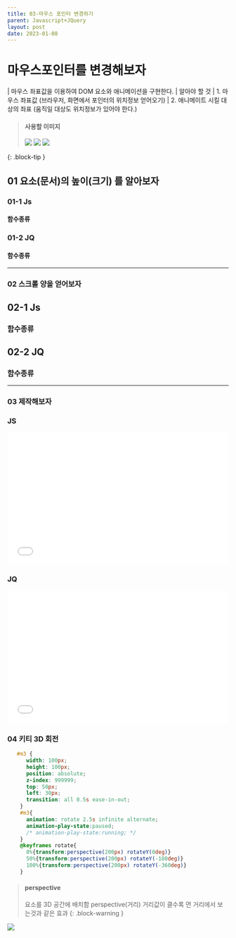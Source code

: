 ```yaml
---
title: 03-마우스 포인터 변경하기
parent: Javascript+JQuery
layout: post
date: 2023-01-08
---
```


#  마우스포인터를 변경해보자

| 마우스 좌표값을 이용하여 DOM 요소와 애니메이션을 구현한다.
| 알아야 할 것
| 1. 마우스 좌표값 (브라우저, 화면에서 포인터의 위치정보 얻어오기)
| 2. 애니메이트 시킬 대상의 좌표 (움직일 대상도 위치정보가 있어야 한다.)

>#### 사용할 이미지
> 
><img src='{{"https://raw.githubusercontent.com/qwerewqwerew/book01/044dcd2a88b712a66ce6d22b7821da412b670f29/assets/img/1.png" | relative_url }}'>
><img src='{{"https://raw.githubusercontent.com/qwerewqwerew/book01/044dcd2a88b712a66ce6d22b7821da412b670f29/assets/img/2.png"| relative_url }}'>
><img src='{{"https://raw.githubusercontent.com/qwerewqwerew/book01/044dcd2a88b712a66ce6d22b7821da412b670f29/assets/img/3.png"| relative_url }}'>
>
{: .block-tip }

##  01 요소(문서)의 높이(크기) 를 알아보자

### 01-1 Js

#### 함수종류


### 01-2 JQ

#### 함수종류


---

### 02 스크롤 양을 얻어보자

## 02-1 Js

### 함수종류


## 02-2 JQ

### 함수종류


---

### 03 제작해보자

### JS
<iframe width="100%" height="300" src="//jsfiddle.net/qwerew0/3qwngLey/41/embedded/js,html,css,result/dark/" allowfullscreen="allowfullscreen" allowpaymentrequest frameborder="0"></iframe>

### JQ
<iframe width="100%" height="300" src="//jsfiddle.net/qwerew0/3qwngLey/42/embedded/js,html,css,result/dark/" allowfullscreen="allowfullscreen" allowpaymentrequest frameborder="0"></iframe>


### 04 키티 3D 회전

```css
   #m3 {
      width: 100px;
      height: 100px;
      position: absolute;
      z-index: 999999;
      top: 50px;
      left: 30px;
      transition: all 0.5s ease-in-out;
    }
    #m3{
      animation: rotate 2.5s infinite alternate;
      animation-play-state:paused;
      /* animation-play-state:running; */
    }
    @keyframes rotate{
      0%{transform:perspective(200px) rotateY(0deg)}
      50%{transform:perspective(200px) rotateY(-180deg)}
      100%{transform:perspective(200px) rotateY(-360deg)}
    }

```
> #### perspective
> 요소를 3D 공간에 배치함 
> perspective(거리) 거리값이 클수록 먼 거리에서 보는것과 같은 효과
{: .block-warning }

<img src='{{ "https://miro.medium.com/max/720/0*CP84t13H0eHbab3R.webp" | relative_url }}'>
